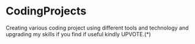 # CodingProjects
Creating various coding project using different tools and technology and upgrading my skills if you find if useful kindly UPVOTE.(*)
